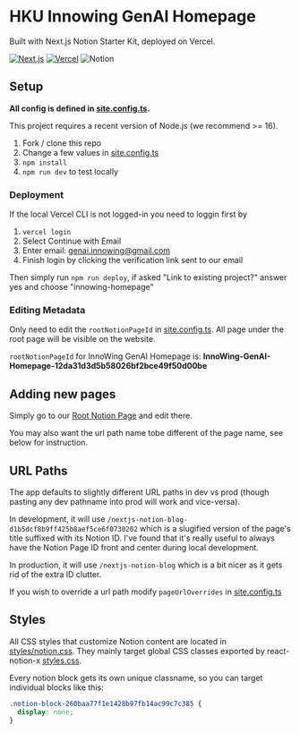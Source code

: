 # HKU Innowing GenAI Homepage 
Built with Next.js Notion Starter Kit, deployed on Vercel.

[![Next.js](https://ziadoua.github.io/m3-Markdown-Badges/badges/NextJS/nextjs1.svg)](https://nextjs.org/) [![Vercel](https://ziadoua.github.io/m3-Markdown-Badges/badges/Vercel/vercel1.svg)](https://vercel.com) ![Notion](https://ziadoua.github.io/m3-Markdown-Badges/badges/Notion/notion3.svg)

## Setup

**All config is defined in [site.config.ts](./site.config.ts).**

This project requires a recent version of Node.js (we recommend >= 16).

1. Fork / clone this repo
2. Change a few values in [site.config.ts](./site.config.ts)
3. `npm install`
4. `npm run dev` to test locally

### Deployment

If the local Vercel CLI is not logged-in you need to loggin first by
1. `vercel login`
2. Select Continue with Email
3. Enter email: genai.innowing@gmail.com
4. Finish login by clicking the verification link sent to our email

Then simply run `npm run deploy`, if asked "Link to existing project?" answer yes and choose "innowing-homepage"

### Editing Metadata

Only need to edit the `rootNotionPageId` in [site.config.ts](./site.config.ts). All page under the root page will be visible on the website.

`rootNotionPageId` for InnoWing GenAI Homepage is: **InnoWing-GenAI-Homepage-12da31d3d5b58026bf2bce49f50d00be**

## Adding new pages

Simply go to our [Root Notion Page](https://www.notion.so/innowinggenai/InnoWing-GenAI-Homepage-12da31d3d5b58026bf2bce49f50d00be?pvs=4) and edit there.

You may also want the url path name tobe different of the page name, see below for instruction.


## URL Paths

The app defaults to slightly different URL paths in dev vs prod (though pasting any dev pathname into prod will work and vice-versa).

In development, it will use `/nextjs-notion-blog-d1b5dcf8b9ff425b8aef5ce6f0730202` which is a slugified version of the page's title suffixed with its Notion ID. I've found that it's really useful to always have the Notion Page ID front and center during local development.

In production, it will use `/nextjs-notion-blog` which is a bit nicer as it gets rid of the extra ID clutter.

If you wish to override a url path modify `pageUrlOverrides` in [site.config.ts](./site.config.ts)


## Styles

All CSS styles that customize Notion content are located in [styles/notion.css](./styles/notion.css). They mainly target global CSS classes exported by react-notion-x [styles.css](https://github.com/NotionX/react-notion-x/blob/master/packages/react-notion-x/src/styles.css).

Every notion block gets its own unique classname, so you can target individual blocks like this:

```css
.notion-block-260baa77f1e1428b97fb14ac99c7c385 {
  display: none;
}
```


